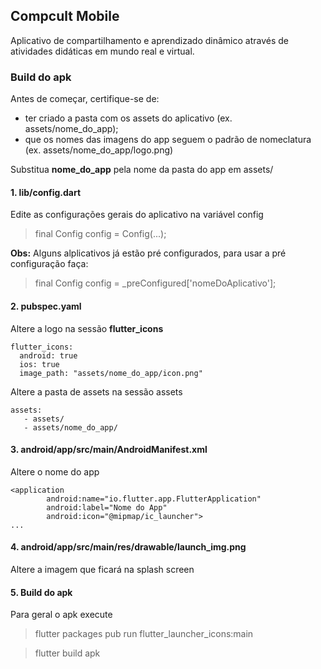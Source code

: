 ## Compcult Mobile

Aplicativo de compartilhamento e aprendizado dinâmico através de atividades didáticas em mundo real e virtual.

### Build do apk

Antes de começar, certifique-se de:
 * ter criado a pasta com os assets do aplicativo (ex. assets/nome_do_app);
 * que os nomes das imagens do app seguem o padrão de nomeclatura (ex. assets/nome_do_app/logo.png)

Substitua **nome_do_app** pela nome da pasta do app em assets/ 

#### 1. lib/config.dart
Edite as configurações gerais do aplicativo na variável config

> final Config config = Config(...);

**Obs:** Alguns alplicativos já estão pré configurados, para usar a pré configuração faça:

> final Config config = _preConfigured['nomeDoAplicativo'];

#### 2. pubspec.yaml

Altere a logo na sessão **flutter_icons**
```
flutter_icons:
  android: true 
  ios: true
  image_path: "assets/nome_do_app/icon.png"
```
  
Altere a pasta de assets na sessão assets  
```
assets:
   - assets/
   - assets/nome_do_app/
```

#### 3. android/app/src/main/AndroidManifest.xml

Altere o nome do app
```
<application
        android:name="io.flutter.app.FlutterApplication"
        android:label="Nome do App"
        android:icon="@mipmap/ic_launcher">
...
```

#### 4. android/app/src/main/res/drawable/launch_img.png

Altere a imagem que ficará na splash screen

#### 5. Build do apk

Para geral o apk execute
> flutter packages pub run flutter_launcher_icons:main
  
> flutter build apk